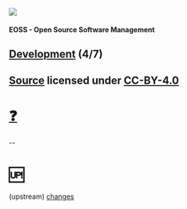 [![](https://upload.wikimedia.org/wikipedia/commons/thumb/2/25/Berner_Fachhochschule_Logo_small.svg/128px-Berner_Fachhochschule_Logo_small.svg.png)](https://commons.wikimedia.org/wiki/File:Berner_Fachhochschule_Logo_small.svg)

#### EOSS - Open Source Software Management

## [Development](https://github.com/digital-sustainability/module-eoss-ospo101/tree/main/module4) (4/7)

[Source](https://github.com/digital-sustainability/module-eoss/tree/main/docs/content/04) licensed under [CC-BY-4.0](https://github.com/digital-sustainability/module-eoss/blob/main/LICENSE)
--
# [❓](https://etherpad.wikimedia.org/p/bfh-ch-module-eoss-hs23)
--
# 🆙

(upstream) [changes](https://github.com/digital-sustainability/module-eoss-ospo101)
